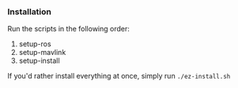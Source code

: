 ### Installation
Run the scripts in the following order:
1. setup-ros
2. setup-mavlink
3. setup-install

If you'd rather install everything at once, simply run
`./ez-install.sh`
